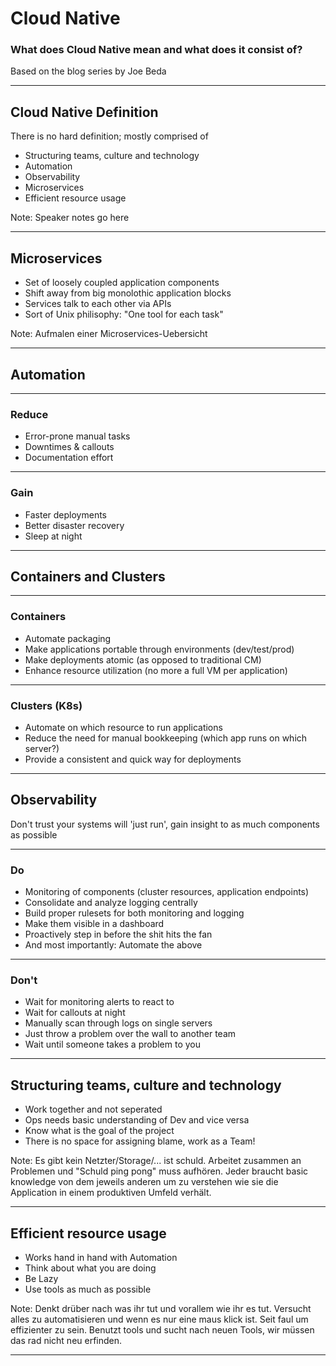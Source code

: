 # Cloud Native

### What does Cloud Native mean and what does it consist of?

Based on the blog series by Joe Beda

---

## Cloud Native Definition
 
There is no hard definition; mostly comprised of

 - Structuring teams, culture and technology
 - Automation
 - Observability
 - Microservices
 - Efficient resource usage


Note:
Speaker notes go here

---

## Microservices

 - Set of loosely coupled application components
 - Shift away from big monolothic application blocks
 - Services talk to each other via APIs
 - Sort of Unix philisophy: "One tool for each task"

Note:
Aufmalen einer Microservices-Uebersicht

--- 

## Automation

---

### Reduce

 - Error-prone manual tasks
 - Downtimes & callouts
 - Documentation effort

---

### Gain 

 - Faster deployments
 - Better disaster recovery
 - Sleep at night

---

## Containers and Clusters

---

### Containers 

 - Automate packaging
 - Make applications portable through environments (dev/test/prod)
 - Make deployments atomic (as opposed to traditional CM)
 - Enhance resource utilization (no more a full VM per application)

---

### Clusters (K8s)

 - Automate on which resource to run applications
 - Reduce the need for manual bookkeeping (which app runs on which server?)
 - Provide a consistent and quick way for deployments

--- 

## Observability

Don't trust your systems will 'just run', gain insight to as much components as possible

---

### Do

 - Monitoring of components (cluster resources, application endpoints)
 - Consolidate and analyze logging centrally
 - Build proper rulesets for both monitoring and logging
 - Make them visible in a dashboard
 - Proactively step in before the shit hits the fan
 - And most importantly: Automate the above

---

### Don't

 - Wait for monitoring alerts to react to
 - Wait for callouts at night
 - Manually scan through logs on single servers
 - Just throw a problem over the wall to another team
 - Wait until someone takes a problem to you

---
## Structuring teams, culture and technology

 - Work together and not seperated
 - Ops needs basic understanding of Dev and vice versa
 - Know what is the goal of the project
 - There is no space for assigning blame, work as a Team!   

Note:
Es gibt kein Netzter/Storage/... ist schuld. Arbeitet zusammen an Problemen und "Schuld ping pong" muss aufhören.
Jeder braucht basic knowledge von dem jeweils anderen um zu verstehen wie sie die Application in einem produktiven Umfeld verhält.

---
## Efficient resource usage

 - Works hand in hand with Automation
 - Think about what you are doing
 - Be Lazy
 - Use tools as much as possible

Note:
Denkt drüber nach was ihr tut und vorallem wie ihr es tut. Versucht alles zu automatisieren und wenn es nur eine maus klick ist.
Seit faul um effizienter zu sein.
Benutzt tools und sucht nach neuen Tools, wir müssen das rad nicht neu erfinden.

---
